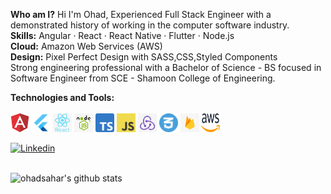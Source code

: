 **Who am I?** Hi I'm Ohad, Experienced Full Stack Engineer with a demonstrated history of working in the computer software industry.<br>
**Skills:** Angular · React · React Native · Flutter · Node.js<br>
**Cloud:** Amazon Web Services (AWS)<br>
**Design:** Pixel Perfect Design with SASS,CSS,Styled Components<br>
Strong engineering professional with a Bachelor of Science - BS focused in Software Engineer from SCE - Shamoon College of Engineering.

**Technologies and Tools:**<br><br>
<img src="/angular.png" alt="angular logo" width="30"/>
<img src="/flutter.png" alt="flutter logo" width="30"/>
<img src="/react.png" alt="react logo" width="30"/>
<img src="/node.jpg" alt="node logo" width="30"/>
<img src="/typescript.png" alt="typescript logo" width="30"/>
<img src="/javascript.png" alt="javascript logo" width="30"/>
<img src="/redux.jpeg" alt="redux logo" width="30"/>
<img src="/css.webp" alt="css logo" width="30"/>
<img src="/firebase.png" alt="firebase logo" width="30"/>
<img src="/aws.png" alt="aws logo" width="30" height="30"/>

[![Linkedin](https://img.shields.io/badge/-OhadSahar-blue?style=flat&logo=Linkedin&logoColor=white)](https://www.linkedin.com/in/ohad-sahar-b2a7a9129/)

<br>
  <a href="https://gitstats.me/ohadsahar">
    <img width="500" height="auto" align="left" alt="ohadsahar's github stats" 
         src="https://github-readme-stats.vercel.app/api?username=ohadsahar&show_icons=true&theme=algolia&count_private=true&include_all_commits=true" />
  </a>
